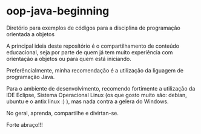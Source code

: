 # oop-java-beginning
Diretório para exemplos de códigos para a disciplina de programação orientada a objetos

A principal ideia deste reposítório é o compartilhamento de conteúdo educacional, seja por parte de quem já tem muito experiência com orientação a objetos ou para quem está iniciando.

Preferêncialmente, minha recomendação é a utilização da liguagem de programação Java.

Para o ambiente de desenvolvimento, recomendo fortimente a utilização da IDE Eclipse, Sistema Operacional Linux (os que gosto muito são: debian, ubuntu e o antix linux :) ), mas nada contra a gelera do Windows.

No geral, aprenda, compartilhe e divirtan-se.

Forte abraço!!!
